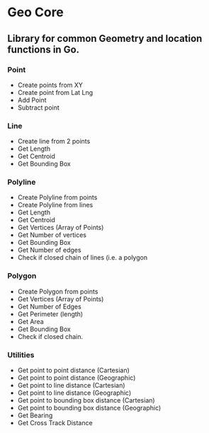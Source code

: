 
# Geo Core 


## Library for common Geometry and location functions in Go.


### Point
 - Create points from XY
 - Create point from Lat Lng
 - Add Point
 - Subtract point

### Line
 - Create line from 2 points
 - Get Length
 - Get Centroid
 - Get Bounding Box

### Polyline

- Create Polyline from points
- Create Polyline from lines
- Get Length
- Get Centroid
- Get Vertices (Array of Points)
- Get Number of vertices
- Get Bounding Box
- Get Number of edges
- Check if closed chain of lines (i.e. a polygon

### Polygon

- Create Polygon from points
- Get Vertices (Array of Points)
- Get Number of Edges
- Get Perimeter (length)
- Get Area
- Get Bounding Box
- Check if closed chain. 


### Utilities

 - Get point to point distance (Cartesian)
 - Get point to point distance (Geographic)
 - Get point to line distance (Cartesian)
 - Get point to line distance (Geographic)
 - Get point to bounding box distance (Cartesian)
 - Get point to bounding box distance (Geographic)
 - Get Bearing
 - Get Cross Track Distance
